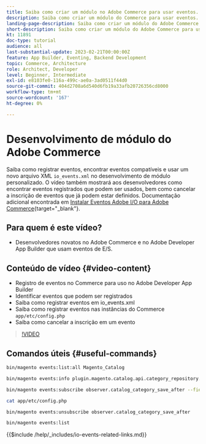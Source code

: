```yaml
---
title: Saiba como criar um módulo no Adobe Commerce para usar eventos.
description: Saiba como criar um módulo do Commerce para usar eventos.
landing-page-description: Saiba como criar um módulo do Adobe Commerce para usar eventos.
short-description: Saiba como criar um módulo do Adobe Commerce para usar eventos.
kt: 11891
doc-type: tutorial
audience: all
last-substantial-update: 2023-02-21T00:00:00Z
feature: App Builder, Eventing, Backend Development
topic: Commerce, Architecture
role: Architect, Developer
level: Beginner, Intermediate
exl-id: e8103fe0-116a-499c-ae0a-3ad0511f44d0
source-git-commit: 404d2708a6d540d6fb19a33afb20726356cd8000
workflow-type: tm+mt
source-wordcount: '167'
ht-degree: 0%

---
```


# Desenvolvimento de módulo do Adobe Commerce

Saiba como registrar eventos, encontrar eventos compatíveis e usar um novo arquivo XML `io_events.xml` no desenvolvimento de módulo personalizado. O vídeo também mostrará aos desenvolvedores como encontrar eventos registrados que podem ser usados, bem como cancelar a inscrição de eventos que já podem estar definidos. Documentação adicional encontrada em [Instalar Eventos Adobe I/O para Adobe Commerce](https://developer.adobe.com/commerce/events/get-started/installation/){target="_blank"}.

## Para quem é este vídeo?

* Desenvolvedores novatos no Adobe Commerce e no Adobe Developer App Builder que usam eventos de E/S.

## Conteúdo de vídeo {#video-content}

* Registro de eventos no Commerce para uso no Adobe Developer App Builder
* Identificar eventos que podem ser registrados
* Saiba como registrar eventos em io_events.xml
* Saiba como registrar eventos nas instâncias do Commerce `app/etc/config.php`
* Saiba como cancelar a inscrição em um evento

>[!VIDEO](https://video.tv.adobe.com/v/3430650?quality=12&learn=on&captions=por_br)

## Comandos úteis {#useful-commands}

```bash
bin/magento events:list:all Magento_Catalog

bin/magento events:info plugin.magento.catalog.api.category_repository.save

bin/magento events:subscribe observer.catalog_category_save_after --fields=entity_id --fields=parent_id

cat app/etc/config.php

bin/magento events:unsubscribe observer.catalog_category_save_after

bin/magento events:list
```

{{$include /help/_includes/io-events-related-links.md}}
